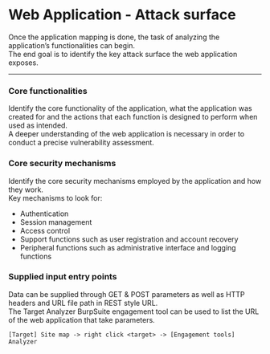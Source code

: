 # Web Application - Attack surface

 Once the application mapping is done, the task of analyzing the application’s
 functionalities can begin.  
 The end goal is to identify the key attack surface the web application
 exposes.

--------------------------------------------------------------------------------

### Core functionalities

Identify the core functionality of the application, what the application was
created for and the actions that each function is designed to perform when used
as intended.  
A deeper understanding of the web application is necessary in order to
conduct a precise vulnerability assessment.


### Core security mechanisms

Identify the core security mechanisms employed by the application and how they
work.  
Key mechanisms to look for:
  - Authentication
  - Session management
  - Access control
  - Support functions such as user registration and account recovery
  -	Peripheral functions such as administrative interface and logging functions

### Supplied input entry points

Data can be supplied through GET & POST parameters as well as HTTP headers and
URL file path in REST style URL.  
The Target Analyzer BurpSuite engagement tool can be used to list the URL of
the web application that take parameters.

```
[Target] Site map -> right click <target> -> [Engagement tools] Analyzer
```
